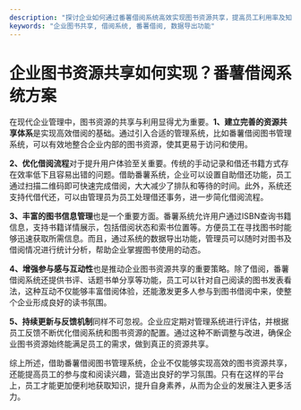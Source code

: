 ```yaml
---
description: "探讨企业如何通过番薯借阅系统高效实现图书资源共享，提高员工利用率及知识传播效率。"
keywords: "企业图书共享, 借阅系统, 番薯借阅, 数据导出功能"
---
```

# 企业图书资源共享如何实现？番薯借阅系统方案

在现代企业管理中，图书资源的共享与利用显得尤为重要。**1、建立完善的资源共享体系**是实现高效借阅的基础。通过引入合适的管理系统，比如番薯借阅图书管理系统，可以有效地整合企业内部的图书资源，使其更易于访问和使用。

**2、优化借阅流程**对于提升用户体验至关重要。传统的手动记录和借还书籍方式存在效率低下且容易出错的问题。借助番薯系统，企业可以设置自助借还功能，员工通过扫描二维码即可快速完成借阅，大大减少了排队和等待的时间。此外，系统还支持代借代还，可以由管理员为员工处理借还事务，进一步简化借阅流程。

**3、丰富的图书信息管理**也是一个重要方面。番薯系统允许用户通过ISBN查询书籍信息，支持书籍详情展示，包括借阅状态和索书位置等。方便员工在寻找图书时能够迅速获取所需信息。而且，通过系统的数据导出功能，管理员可以随时对图书及借阅情况进行统计分析，帮助企业掌握图书使用的动态。

**4、增强参与感与互动性**也是推动企业图书资源共享的重要策略。除了借阅，番薯借阅系统还提供书评、话题书单分享等功能，员工可以针对自己阅读的图书发表看法，这种互动不仅能够丰富借阅体验，还能激发更多人参与到图书借阅中来，使整个企业形成良好的读书氛围。

**5、持续更新与反馈机制**同样不可忽视。企业应定期对管理系统进行评估，并根据员工反馈不断优化借阅系统和图书资源的配置。通过这种不断调整与改进，确保企业图书资源始终能满足员工的需求，做到真正的资源共享。

综上所述，借助番薯借阅图书管理系统，企业不仅能够实现高效的图书资源共享，还能提高员工的参与度和阅读兴趣，营造出良好的学习氛围。只有在这样的平台上，员工才能更加便利地获取知识，提升自身素养，从而为企业的发展注入更多活力。
